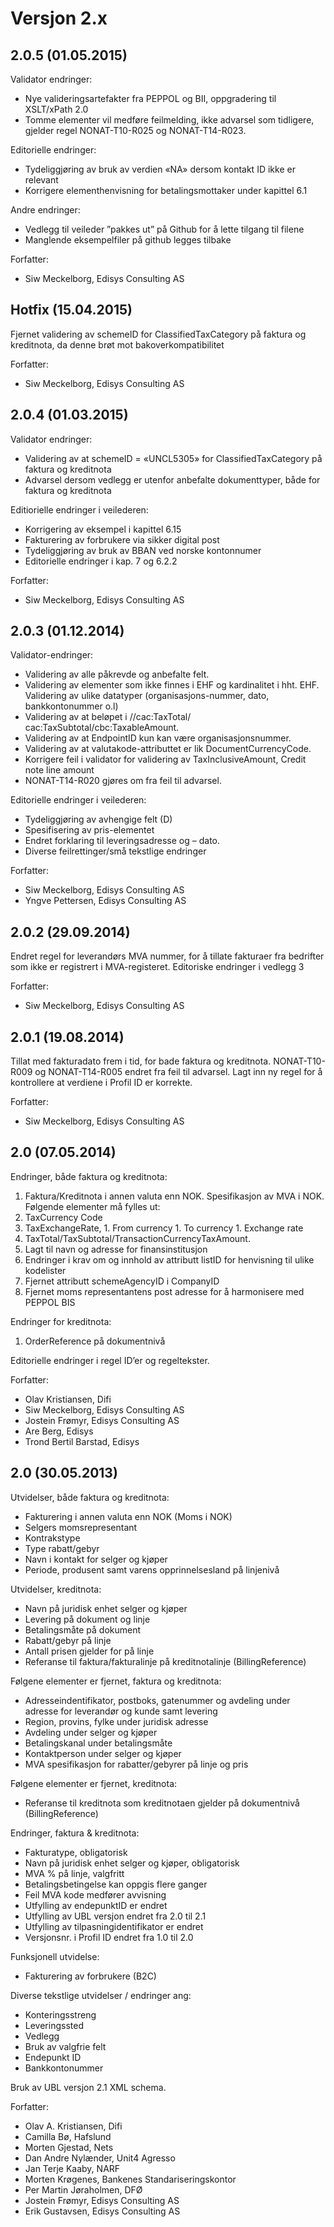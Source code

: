 # Versjon 2.x

## 2.0.5 (01.05.2015)

Validator endringer:
* Nye valideringsartefakter fra PEPPOL og BII, oppgradering til XSLT/xPath 2.0
* Tomme elementer vil medføre feilmelding, ikke advarsel som tidligere, gjelder regel NONAT-T10-R025 og NONAT-T14-R023.

Editorielle endringer:
* Tydeliggjøring av bruk av verdien «NA» dersom kontakt ID ikke er relevant
* Korrigere elementhenvisning for betalingsmottaker under kapittel 6.1

Andre endringer:
* Vedlegg til veileder ”pakkes ut” på Github for å lette tilgang til filene
* Manglende eksempelfiler på github legges tilbake

Forfatter:
* Siw Meckelborg, Edisys Consulting AS


## Hotfix (15.04.2015)

Fjernet  validering av schemeID for ClassifiedTaxCategory på faktura og kreditnota, da denne brøt mot bakoverkompatibilitet

Forfatter:
* Siw Meckelborg, Edisys Consulting AS


## 2.0.4 (01.03.2015)

Validator endringer:
* Validering av at schemeID = «UNCL5305» for ClassifiedTaxCategory på faktura og kreditnota
* Advarsel dersom vedlegg er utenfor anbefalte dokumenttyper, både for faktura og kreditnota

Editiorielle endringer i veilederen:
* Korrigering av eksempel i kapittel 6.15
* Fakturering av forbrukere via sikker digital post
* Tydeliggjøring av bruk av BBAN ved norske kontonnumer
* Editorielle endringer i kap. 7 og 6.2.2

Forfatter:
* Siw Meckelborg, Edisys Consulting AS


## 2.0.3 (01.12.2014)

Validator-endringer:
* Validering av alle påkrevde og anbefalte felt.
* Validering av elementer som ikke finnes i EHF og kardinalitet i hht. EHF.  Validering av ulike datatyper (organisasjons-nummer, dato, bankkontonummer o.l)
* Validering av at beløpet i //cac:TaxTotal/ cac:TaxSubtotal/cbc:TaxableAmount.
* Validering av at EndpointID kun kan være organisasjonsnummer.
* Validering av at valutakode-attributtet er lik DocumentCurrencyCode.
* Korrigere feil i validator for validering av TaxInclusiveAmount, Credit note line amount
* NONAT-T14-R020 gjøres om fra feil til advarsel.

Editorielle endringer i veilederen:
* Tydeliggjøring av avhengige felt (D)
* Spesifisering av pris-elementet
* Endret forklaring til leveringsadresse og – dato.
* Diverse feilrettinger/små tekstlige endringer

Forfatter:
* Siw Meckelborg, Edisys Consulting AS
* Yngve Pettersen, Edisys Consulting AS


## 2.0.2 (29.09.2014)

Endret regel for leverandørs MVA nummer, for å tillate fakturaer fra bedrifter som ikke er registrert i MVA-registeret. Editoriske endringer i vedlegg 3

Forfatter:
* Siw Meckelborg, Edisys Consulting AS


## 2.0.1 (19.08.2014)

Tillat med fakturadato frem i tid, for bade faktura og kreditnota. NONAT-T10-R009 og NONAT-T14-R005 endret fra feil til advarsel. Lagt inn ny regel for å kontrollere at verdiene i Profil ID er korrekte.

Forfatter:
* Siw Meckelborg, Edisys Consulting AS

## 2.0 (07.05.2014)

Endringer, både faktura og kreditnota:

1. Faktura/Kreditnota  i annen valuta enn NOK.  Spesifikasjon av MVA i NOK. Følgende elementer må fylles ut:
  1. TaxCurrency Code
  1. TaxExchangeRate,
    1. From currency
    1. To currency
    1. Exchange rate
  1. TaxTotal/TaxSubtotal/TransactionCurrencyTaxAmount.  
1. Lagt til navn og adresse for finansinstitusjon
1. Endringer i krav om og innhold av attributt listID for henvisning til ulike kodelister
1. Fjernet attributt schemeAgencyID i CompanyID
1. Fjernet moms representantens post adresse for å harmonisere med PEPPOL BIS

Endringer for kreditnota:

1.	OrderReference på dokumentnivå

Editorielle endringer i regel ID’er og regeltekster.

Forfatter:
* Olav Kristiansen, Difi
* Siw Meckelborg, Edisys Consulting AS
* Jostein Frømyr, Edisys Consulting AS
* Are Berg, Edisys
* Trond Bertil Barstad, Edisys


## 2.0 (30.05.2013)

Utvidelser, både faktura og kreditnota:

* Fakturering i annen valuta enn NOK (Moms i NOK)
* Selgers momsrepresentant
* Kontrakstype
* Type rabatt/gebyr
* Navn i kontakt for selger og kjøper
* Periode, produsent samt varens opprinnelsesland på linjenivå

Utvidelser, kreditnota:

* Navn på juridisk enhet selger og kjøper
* Levering på dokument og linje
* Betalingsmåte på dokument
* Rabatt/gebyr på linje
* Antall prisen gjelder for på linje
* Referanse til faktura/fakturalinje på kreditnotalinje (BillingReference)

Følgene elementer er fjernet, faktura og kreditnota:

* Adresseindentifikator, postboks, gatenummer og avdeling under adresse for leverandør og kunde samt levering
* Region, provins, fylke under juridisk adresse
* Avdeling under selger og kjøper
* Betalingskanal under betalingsmåte
* Kontaktperson under selger og kjøper
* MVA spesifikasjon for rabatter/gebyrer på linje og pris

Følgene elementer er fjernet, kreditnota:

* Referanse til kreditnota som kreditnotaen gjelder på dokumentnivå (BillingReference)

Endringer, faktura & kreditnota:

* Fakturatype, obligatorisk
* Navn på juridisk enhet selger og kjøper, obligatorisk
* MVA % på linje, valgfritt
* Betalingsbetingelse kan oppgis flere ganger
* Feil MVA kode medfører avvisning
* Utfylling av endepunktID er endret
* Utfylling av UBL versjon endret fra 2.0 til 2.1
* Utfylling av tilpasningidentifikator er endret
* Versjonsnr. i Profil ID endret fra 1.0 til 2.0

Funksjonell utvidelse:

* Fakturering av forbrukere (B2C)

Diverse tekstlige utvidelser / endringer ang:

* Konteringsstreng
* Leveringssted
* Vedlegg
* Bruk av valgfrie felt
* Endepunkt ID
* Bankkontonummer

Bruk av UBL versjon 2.1 XML schema.

Forfatter:
* Olav A. Kristiansen, Difi
* Camilla Bø, Hafslund
* Morten Gjestad, Nets
* Dan Andre Nylænder, Unit4 Agresso
* Jan Terje Kaaby, NARF
* Morten Krøgenes, Bankenes Standariseringskontor
* Per Martin Jøraholmen, DFØ
* Jostein Frømyr, Edisys Consulting AS
* Erik Gustavsen, Edisys Consulting AS
